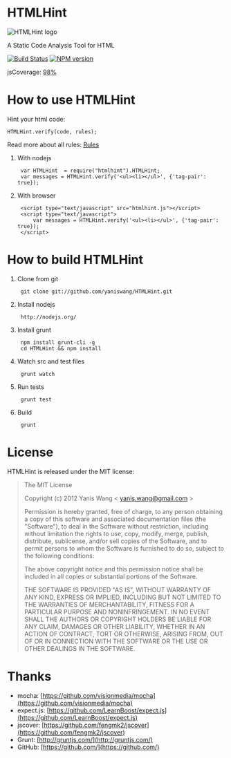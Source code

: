 HTMLHint
=======================

![HTMLHint logo](https://raw.github.com/yaniswang/HTMLHint/master/logo.png)

A Static Code Analysis Tool for HTML

[![Build Status](https://travis-ci.org/yaniswang/HTMLHint.png?branch=master)](https://travis-ci.org/yaniswang/HTMLHint) [![NPM version](https://badge.fury.io/js/htmlhint.png)](http://badge.fury.io/js/htmlhint)

jsCoverage: [98%](http://htmlhint.com/coverage.html)

How to use HTMLHint
=======================

Hint your html code:

    HTMLHint.verify(code, rules);

Read more about all rules: [Rules](https://github.com/yaniswang/HTMLHint/wiki/Rules)

1. With nodejs

        var HTMLHint  = require("htmlhint").HTMLHint;
        var messages = HTMLHint.verify('<ul><li></ul>', {'tag-pair': true});

2. With browser

        <script type="text/javascript" src="htmlhint.js"></script>
        <script type="text/javascript">
            var messages = HTMLHint.verify('<ul><li></ul>', {'tag-pair': true});
        </script>

How to build HTMLHint
=======================

1. Clone from git

        git clone git://github.com/yaniswang/HTMLHint.git

2. Install nodejs
    
        http://nodejs.org/

3. Install grunt

        npm install grunt-cli -g
        cd HTMLHint && npm install

4. Watch src and test files

        grunt watch

5. Run tests

        grunt test

6. Build

        grunt

License
================

HTMLHint is released under the MIT license:

> The MIT License
>
> Copyright (c) 2012 Yanis Wang \< yanis.wang@gmail.com \>
>
> Permission is hereby granted, free of charge, to any person obtaining a copy
> of this software and associated documentation files (the "Software"), to deal
> in the Software without restriction, including without limitation the rights
> to use, copy, modify, merge, publish, distribute, sublicense, and/or sell
> copies of the Software, and to permit persons to whom the Software is
> furnished to do so, subject to the following conditions:
>
> The above copyright notice and this permission notice shall be included in
> all copies or substantial portions of the Software.
>
> THE SOFTWARE IS PROVIDED "AS IS", WITHOUT WARRANTY OF ANY KIND, EXPRESS OR
> IMPLIED, INCLUDING BUT NOT LIMITED TO THE WARRANTIES OF MERCHANTABILITY,
> FITNESS FOR A PARTICULAR PURPOSE AND NONINFRINGEMENT. IN NO EVENT SHALL THE
> AUTHORS OR COPYRIGHT HOLDERS BE LIABLE FOR ANY CLAIM, DAMAGES OR OTHER
> LIABILITY, WHETHER IN AN ACTION OF CONTRACT, TORT OR OTHERWISE, ARISING FROM,
> OUT OF OR IN CONNECTION WITH THE SOFTWARE OR THE USE OR OTHER DEALINGS IN
> THE SOFTWARE.

Thanks
================

* mocha: [https://github.com/visionmedia/mocha](https://github.com/visionmedia/mocha)
* expect.js: [https://github.com/LearnBoost/expect.js](https://github.com/LearnBoost/expect.js)
* jscover: [https://github.com/fengmk2/jscover](https://github.com/fengmk2/jscover)
* Grunt: [http://gruntjs.com/](http://gruntjs.com/)
* GitHub: [https://github.com/](https://github.com/)